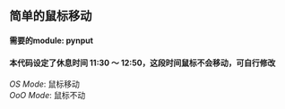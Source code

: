 ## 简单的鼠标移动
#### 需要的module: pynput
#### 本代码设定了休息时间 11:30 ～ 12:50，这段时间鼠标不会移动，可自行修改
*OS Mode*: 鼠标移动   
*OoO Mode*: 鼠标不动